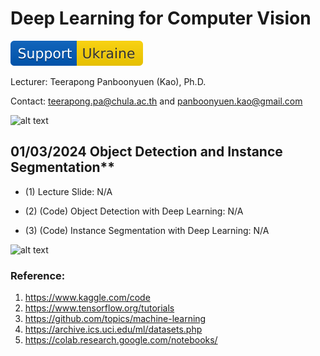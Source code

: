 # Deep Learning for Computer Vision

[![Support-Ukraine](https://raw.githubusercontent.com/kaopanboonyuen/2110446_DataScience_2021s2/main/img/Support-Ukraine-FFD500.svg)](https://supportukrainenow.org/)

Lecturer: Teerapong Panboonyuen (Kao), Ph.D.

Contact: teerapong.pa@chula.ac.th and panboonyuen.kao@gmail.com

![alt text](https://www.oreilly.com/api/v2/epubs/9781098102357/files/assets/pmlc_0401.png "join ds")

## 01/03/2024 Object Detection and Instance Segmentation**

- (1) Lecture Slide: N/A

- (2) (Code) Object Detection with Deep Learning: N/A

- (3) (Code) Instance Segmentation with Deep Learning: N/A

![alt text](https://chaosmail.github.io/images/deep-learning/localizationVsDetection.png "join ds")

### Reference:

1. https://www.kaggle.com/code
2. https://www.tensorflow.org/tutorials
3. https://github.com/topics/machine-learning
4. https://archive.ics.uci.edu/ml/datasets.php
5. https://colab.research.google.com/notebooks/